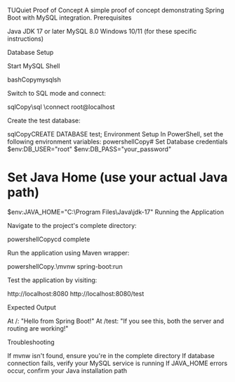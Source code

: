 TUQuiet Proof of Concept
A simple proof of concept demonstrating Spring Boot with MySQL integration.
Prerequisites

Java JDK 17 or later
MySQL 8.0
Windows 10/11 (for these specific instructions)

Database Setup

Start MySQL Shell

bashCopymysqlsh

Switch to SQL mode and connect:

sqlCopy\sql
\connect root@localhost

Create the test database:

sqlCopyCREATE DATABASE test;
Environment Setup
In PowerShell, set the following environment variables:
powershellCopy# Set Database credentials
$env:DB_USER="root"
$env:DB_PASS="your_password"

# Set Java Home (use your actual Java path)

$env:JAVA_HOME="C:\Program Files\Java\jdk-17"
Running the Application

Navigate to the project's complete directory:

powershellCopycd complete

Run the application using Maven wrapper:

powershellCopy.\mvnw spring-boot:run

Test the application by visiting:

http://localhost:8080
http://localhost:8080/test

Expected Output

At /: "Hello from Spring Boot!"
At /test: "If you see this, both the server and routing are working!"

Troubleshooting

If mvnw isn't found, ensure you're in the complete directory
If database connection fails, verify your MySQL service is running
If JAVA_HOME errors occur, confirm your Java installation path
